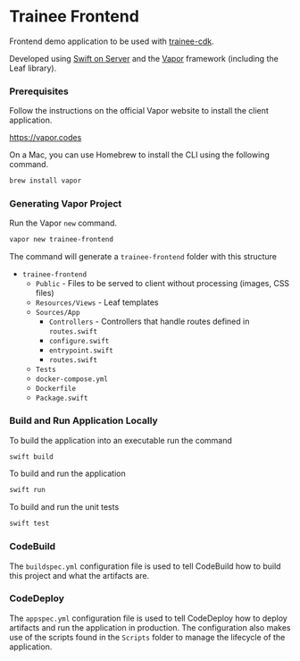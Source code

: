 # Trainee Frontend

Frontend demo application to be used with [trainee-cdk](https://github.com/lucisuta/trainee-cdk).

Developed using [Swift on Server](https://github.com/swift-server)
and the [Vapor](https://github.com/vapor) framework (including the Leaf library).

### Prerequisites

Follow the instructions on the official Vapor website to install the client application. 

https://vapor.codes

On a Mac, you can use Homebrew to install the CLI using the following command.

```sh
brew install vapor
```

### Generating Vapor Project

Run the Vapor `new` command.

```sh
vapor new trainee-frontend
```

The command will generate a `trainee-frontend` folder with this structure

* `trainee-frontend`
	* `Public` - Files to be served to client without processing (images, CSS files)
	* `Resources/Views` - Leaf templates
	* `Sources/App`
		* `Controllers` - Controllers that handle routes defined in `routes.swift`
		* `configure.swift`
		* `entrypoint.swift`
		* `routes.swift`
	* `Tests`
	* `docker-compose.yml`
	* `Dockerfile`
	* `Package.swift`

### Build and Run Application Locally

To build the application into an executable run the command

```sh
swift build 
```

To build and run the application

```sh
swift run
```

To build and run the unit tests

```sh
swift test
```

### CodeBuild

The `buildspec.yml` configuration file is used to tell
CodeBuild how to build this project and what the artifacts are.

### CodeDeploy

The `appspec.yml` configuration file is used to tell
CodeDeploy how to deploy artifacts and run the application in production.
The configuration also makes use of the scripts found in the `Scripts` folder
to manage the lifecycle of the application.
